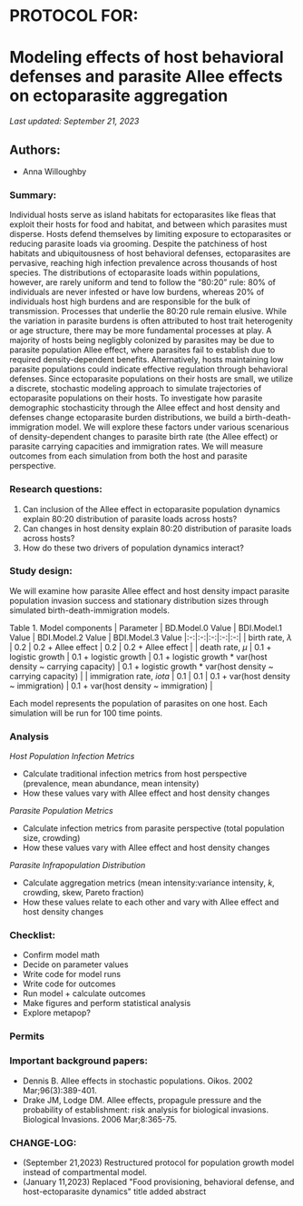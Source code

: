 # PROTOCOL FOR: 
# Modeling effects of host behavioral defenses and parasite Allee effects on ectoparasite aggregation 

_Last updated: September 21, 2023_

## Authors: 

* Anna Willoughby

### Summary: 

Individual hosts serve as island habitats for ectoparasites like fleas that exploit their hosts for food and habitat, and between which parasites must disperse. Hosts defend themselves by limiting exposure to ectoparasites or reducing parasite loads via grooming. Despite the patchiness of host habitats and ubiquitousness of host behavioral defenses, ectoparasites are pervasive, reaching high infection prevalence across thousands of host species. The distributions of ectoparasite loads within populations, however, are rarely uniform and tend to follow the “80:20” rule: 80% of individuals are never infested or have low burdens, whereas 20% of individuals host high burdens and are responsible for the bulk of transmission. Processes that underlie the 80:20 rule remain elusive. While the variation in parasite burdens is often attributed to host trait heterogenity or age structure, there may be more fundamental processes at play. A majority of hosts being negligbly colonized by parasites may be due to parasite population Allee effect, where parasites fail to establish due to required density-dependent benefits. Alternatively, hosts maintaining low parasite populations could indicate effective regulation through behavioral defenses. Since ectoparasite populations on their hosts are small, we utilize a discrete, stochastic modeling approach to simulate trajectories of ectoparasite populations on their hosts. To investigate how parasite demographic stochasticity through the Allee effect and host density and defenses change ectoparasite burden distributions, we build a birth-death-immigration model. We will explore these factors under various scenarious of density-dependent changes to parasite birth rate (the Allee effect) or parasite carrying capacities and immigration rates. We will measure outcomes from each simulation from both the host and parasite perspective. 

### Research questions:
 1) Can inclusion of the Allee effect in ectoparasite population dynamics explain 80:20 distribution of parasite loads across hosts? 
 2) Can changes in host density explain 80:20 distribution of parasite loads across hosts? 
 3) How do these two drivers of population dynamics interact?

### Study design:

We will examine how parasite Allee effect and host density impact parasite population invasion success and stationary distribution sizes through simulated birth-death-immigration models. 

Table 1. Model components
| Parameter  | BD.Model.0 Value | BDI.Model.1 Value | BDI.Model.2 Value | BDI.Model.3 Value
|:-:|:-:|:-:|:-:|:-:|
| birth rate, $\lambda$  | 0.2 |  0.2 + Allee effect | 0.2 |  0.2 + Allee effect | 
| death rate, $\mu$ | 0.1 + logistic growth | 0.1 + logistic growth | 0.1 + logistic growth * var(host density ~ carrying capacity) | 0.1 + logistic growth * var(host density ~ carrying capacity) | 
| immigration rate, $iota$ | 0.1 |  0.1  | 0.1 + var(host density ~ immigration) |  0.1 + var(host density ~ immigration) |

Each model represents the population of parasites on one host. Each simulation will be run for 100 time points. 

### Analysis 

_Host Population Infection Metrics_

* Calculate traditional infection metrics from host perspective (prevalence, mean abundance, mean intensity)
* How these values vary with Allee effect and host density changes

_Parasite Population Metrics_

* Calculate infection metrics from parasite perspective (total population size, crowding)
* How these values vary with Allee effect and host density changes 

_Parasite Infrapopulation Distribution_

* Calculate aggregation metrics (mean intensity:variance intensity, $k$, crowding, skew, Pareto fraction)
* How these values relate to each other and vary with Allee effect and host density changes 

### Checklist: 

* Confirm model math 
* Decide on parameter values
* Write code for model runs
* Write code for outcomes
* Run model + calculate outcomes
* Make figures and perform statistical analysis
* Explore metapop? 

### Permits

### Important background papers: 
- Dennis B. Allee effects in stochastic populations. Oikos. 2002 Mar;96(3):389-401.
- Drake JM, Lodge DM. Allee effects, propagule pressure and the probability of establishment: risk analysis for biological invasions. Biological Invasions. 2006 Mar;8:365-75.

### CHANGE-LOG:
- (September 21,2023) Restructured protocol for population growth model instead of compartmental model. 
- (January 11,2023) Replaced "Food provisioning, behavioral defense, and host-ectoparasite dynamics" title added abstract
